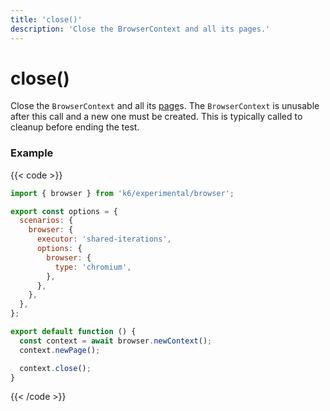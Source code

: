 ```yaml
---
title: 'close()'
description: 'Close the BrowserContext and all its pages.'
---
```


# close()

Close the `BrowserContext` and all its [page](https://grafana.com/docs/k6/<K6_VERSION>/javascript-api/k6-experimental/browser/page/)s. The `BrowserContext` is unusable after this call and a new one must be created. This is typically called to cleanup before ending the test.

### Example

{{< code >}}

```javascript
import { browser } from 'k6/experimental/browser';

export const options = {
  scenarios: {
    browser: {
      executor: 'shared-iterations',
      options: {
        browser: {
          type: 'chromium',
        },
      },
    },
  },
};

export default function () {
  const context = await browser.newContext();
  context.newPage();

  context.close();
}
```

{{< /code >}}
